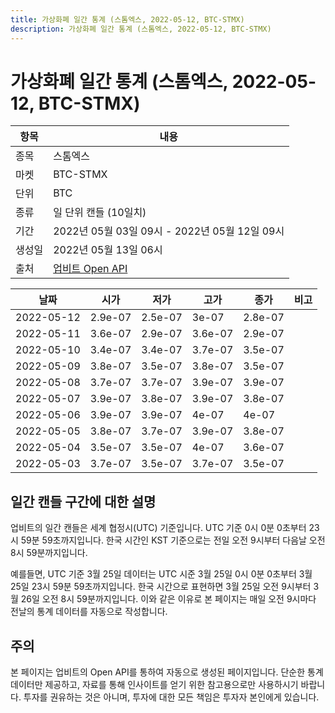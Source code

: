 ```yaml
---
title: 가상화폐 일간 통계 (스톰엑스, 2022-05-12, BTC-STMX)
description: 가상화폐 일간 통계 (스톰엑스, 2022-05-12, BTC-STMX)
---
```



가상화폐 일간 통계 (스톰엑스, 2022-05-12, BTC-STMX)
===

|항목|내용|
|--|--|
|종목|스톰엑스|
|마켓|BTC-STMX|
|단위|BTC|
|종류|일 단위 캔들 (10일치)|
|기간|2022년 05월 03일 09시 - 2022년 05월 12일 09시|
|생성일|2022년 05월 13일 06시|
|출처|[업비트 Open API](https://docs.upbit.com)|


|날짜|시가|저가|고가|종가|비고|
|--|--|--|--|--|--|
|2022-05-12|2.9e-07|2.5e-07|3e-07|2.8e-07|    |
|2022-05-11|3.6e-07|2.9e-07|3.6e-07|2.9e-07|    |
|2022-05-10|3.4e-07|3.4e-07|3.7e-07|3.5e-07|    |
|2022-05-09|3.8e-07|3.5e-07|3.8e-07|3.5e-07|    |
|2022-05-08|3.7e-07|3.7e-07|3.9e-07|3.9e-07|    |
|2022-05-07|3.9e-07|3.8e-07|3.9e-07|3.8e-07|    |
|2022-05-06|3.9e-07|3.9e-07|4e-07|4e-07|    |
|2022-05-05|3.8e-07|3.7e-07|3.9e-07|3.8e-07|    |
|2022-05-04|3.5e-07|3.5e-07|4e-07|3.6e-07|    |
|2022-05-03|3.7e-07|3.5e-07|3.7e-07|3.5e-07|    |


일간 캔들 구간에 대한 설명
---


업비트의 일간 캔들은 세계 협정시(UTC) 기준입니다. 
UTC 기준 0시 0분 0초부터 23시 59분 59초까지입니다. 
한국 시간인 KST 기준으로는 전일 오전 9시부터 다음날 오전 8시 59분까지입니다. 


예를들면, UTC 기준 3월 25일 데이터는 UTC 시준 3월 25일 0시 0분 0초부터 3월 25일 23시 59분 59초까지입니다. 
한국 시간으로 표현하면 3월 25일 오전 9시부터 3월 26일 오전 8시 59분까지입니다. 
이와 같은 이유로 본 페이지는 매일 오전 9시마다 전날의 통계 데이터를 자동으로 작성합니다. 


주의
---


본 페이지는 업비트의 Open API를 통하여 자동으로 생성된 페이지입니다. 
단순한 통계 데이터만 제공하고, 자료를 통해 인사이트를 얻기 위한 참고용으로만 사용하시기 바랍니다. 
투자를 권유하는 것은 아니며, 투자에 대한 모든 책임은 투자자 본인에게 있습니다. 

